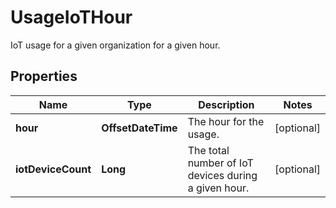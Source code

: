 

# UsageIoTHour

IoT usage for a given organization for a given hour.

## Properties

Name | Type | Description | Notes
------------ | ------------- | ------------- | -------------
**hour** | **OffsetDateTime** | The hour for the usage. |  [optional]
**iotDeviceCount** | **Long** | The total number of IoT devices during a given hour. |  [optional]



